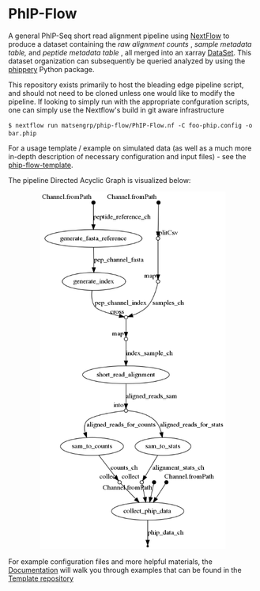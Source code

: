 # PhIP-Flow

A general PhIP-Seq short read alignment pipeline using [NextFlow](https://www.nextflow.io/) to produce a dataset containing the _raw alignment counts_ , _sample metadata table,_ and _peptide metadata table_ , all merged into an xarray [DataSet](http://xarray.pydata.org/en/stable/api.html#dataset). This dataset organization can subsequently be queried analyzed by using the [phippery](https://github.com/matsengrp/phippery) Python package.

This repository exists primarily to host the bleading edge pipeline script, and should not need to be cloned unless
one would like to modify the pipeline. If looking to simply run with the appropriate 
confguration scripts, 
one can simply use the Nextflow's build in 
git aware infrastructure
```
$ nextflow run matsengrp/phip-flow/PhIP-Flow.nf -C foo-phip.config -o bar.phip
```

For a usage template / example on simulated data (as well as a much more in-depth description of necessary configuration and input files) - see the [phip-flow-template](https://github.com/matsengrp/phip-flow-template).

The pipeline Directed Acyclic Graph is visualized below:
<p align="center">
  <img src="dag.png" width="375">
</p>

For example configuration files and more helpful materials, the 
[Documentation](https://matsengrp.github.io/phippery/Nextflow.html)
will walk you through examples 
that can be found in the 
[Template repository](https://github.com/matsengrp/phip-flow-template)
